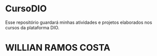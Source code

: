 # CursoDIO
Esse repositório guardará minhas atividades e projetos elaborados nos cursos da plataforma DIO.

# WILLIAN RAMOS COSTA